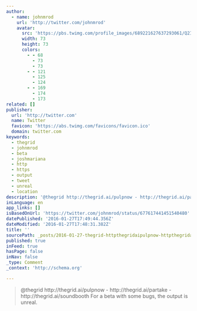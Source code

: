 ```yaml
---
author:
  - name: johnmrod
    url: 'http://twitter.com/johnmrod'
    avatar:
      src: 'https://pbs.twimg.com/profile_images/689221627637293061/Q2IoRojB_bigger.jpg'
      width: 73
      height: 73
      colors:
        - - 68
          - 73
          - 73
        - - 121
          - 125
          - 124
        - - 169
          - 174
          - 173
related: []
publisher:
  url: 'http://twitter.com'
  name: Twitter
  favicon: 'https://abs.twimg.com/favicons/favicon.ico'
  domain: twitter.com
keywords:
  - thegrid
  - johnmrod
  - beta
  - joshmariana
  - http
  - https
  - output
  - tweet
  - unreal
  - location
description: '@thegrid http://thegrid.ai/pulpnow - http://thegrid.ai/partake - http://thegrid.ai/soundbooth For a beta with some bugs, the output is unreal.'
inLanguage: en
app_links: []
isBasedOnUrl: 'https://twitter.com/johnmrod/status/677617441451540480'
datePublished: '2016-01-27T17:49:44.356Z'
dateModified: '2016-01-27T17:48:31.382Z'
title: ''
sourcePath: _posts/2016-01-27-thegrid-httpthegridaipulpnow-httpthegridaiparta.md
published: true
inFeed: true
hasPage: false
inNav: false
_type: Comment
_context: 'http://schema.org'

---
```

> &commat;thegrid http&colon;&sol;&sol;thegrid&period;ai&sol;pulpnow - http&colon;&sol;&sol;thegrid&period;ai&sol;partake - http&colon;&sol;&sol;thegrid&period;ai&sol;soundbooth For a beta with some bugs&comma; the output is unreal&period;